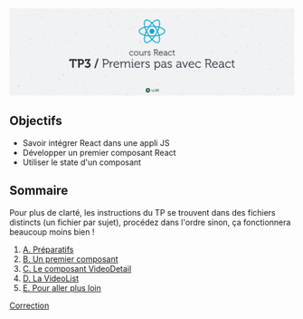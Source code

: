 <img src="images/readme/header.jpg" />

## Objectifs
- Savoir intégrer React dans une appli JS
- Développer un premier composant React
- Utiliser le state d'un composant

## Sommaire
Pour plus de clarté, les instructions du TP se trouvent dans des fichiers distincts (un fichier par sujet), procédez dans l'ordre sinon, ça fonctionnera beaucoup moins bien !

1. [A. Préparatifs](A-preparatifs.md)
2. [B. Un premier composant](B-premier-composant.md)
3. [C. Le composant VideoDetail](C-videodetail.md)
4. [D. La VideoList](D-videolist.md)
5. [E. Pour aller plus loin](E-optimisations.md)

[Correction](https://github.com/GuillaumeCar/react-tp3)
